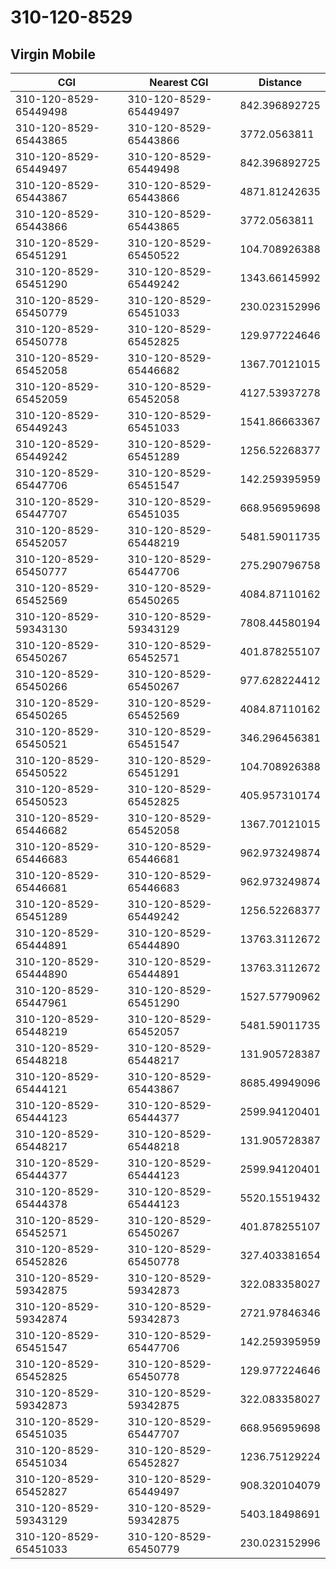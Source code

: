 # 310-120-8529
## Virgin Mobile


| CGI | Nearest CGI | Distance |
|-----|-------------|----------|
| 310-120-8529-65449498 | 310-120-8529-65449497 | 842.396892725 |
| 310-120-8529-65443865 | 310-120-8529-65443866 | 3772.0563811 |
| 310-120-8529-65449497 | 310-120-8529-65449498 | 842.396892725 |
| 310-120-8529-65443867 | 310-120-8529-65443866 | 4871.81242635 |
| 310-120-8529-65443866 | 310-120-8529-65443865 | 3772.0563811 |
| 310-120-8529-65451291 | 310-120-8529-65450522 | 104.708926388 |
| 310-120-8529-65451290 | 310-120-8529-65449242 | 1343.66145992 |
| 310-120-8529-65450779 | 310-120-8529-65451033 | 230.023152996 |
| 310-120-8529-65450778 | 310-120-8529-65452825 | 129.977224646 |
| 310-120-8529-65452058 | 310-120-8529-65446682 | 1367.70121015 |
| 310-120-8529-65452059 | 310-120-8529-65452058 | 4127.53937278 |
| 310-120-8529-65449243 | 310-120-8529-65451033 | 1541.86663367 |
| 310-120-8529-65449242 | 310-120-8529-65451289 | 1256.52268377 |
| 310-120-8529-65447706 | 310-120-8529-65451547 | 142.259395959 |
| 310-120-8529-65447707 | 310-120-8529-65451035 | 668.956959698 |
| 310-120-8529-65452057 | 310-120-8529-65448219 | 5481.59011735 |
| 310-120-8529-65450777 | 310-120-8529-65447706 | 275.290796758 |
| 310-120-8529-65452569 | 310-120-8529-65450265 | 4084.87110162 |
| 310-120-8529-59343130 | 310-120-8529-59343129 | 7808.44580194 |
| 310-120-8529-65450267 | 310-120-8529-65452571 | 401.878255107 |
| 310-120-8529-65450266 | 310-120-8529-65450267 | 977.628224412 |
| 310-120-8529-65450265 | 310-120-8529-65452569 | 4084.87110162 |
| 310-120-8529-65450521 | 310-120-8529-65451547 | 346.296456381 |
| 310-120-8529-65450522 | 310-120-8529-65451291 | 104.708926388 |
| 310-120-8529-65450523 | 310-120-8529-65452825 | 405.957310174 |
| 310-120-8529-65446682 | 310-120-8529-65452058 | 1367.70121015 |
| 310-120-8529-65446683 | 310-120-8529-65446681 | 962.973249874 |
| 310-120-8529-65446681 | 310-120-8529-65446683 | 962.973249874 |
| 310-120-8529-65451289 | 310-120-8529-65449242 | 1256.52268377 |
| 310-120-8529-65444891 | 310-120-8529-65444890 | 13763.3112672 |
| 310-120-8529-65444890 | 310-120-8529-65444891 | 13763.3112672 |
| 310-120-8529-65447961 | 310-120-8529-65451290 | 1527.57790962 |
| 310-120-8529-65448219 | 310-120-8529-65452057 | 5481.59011735 |
| 310-120-8529-65448218 | 310-120-8529-65448217 | 131.905728387 |
| 310-120-8529-65444121 | 310-120-8529-65443867 | 8685.49949096 |
| 310-120-8529-65444123 | 310-120-8529-65444377 | 2599.94120401 |
| 310-120-8529-65448217 | 310-120-8529-65448218 | 131.905728387 |
| 310-120-8529-65444377 | 310-120-8529-65444123 | 2599.94120401 |
| 310-120-8529-65444378 | 310-120-8529-65444123 | 5520.15519432 |
| 310-120-8529-65452571 | 310-120-8529-65450267 | 401.878255107 |
| 310-120-8529-65452826 | 310-120-8529-65450778 | 327.403381654 |
| 310-120-8529-59342875 | 310-120-8529-59342873 | 322.083358027 |
| 310-120-8529-59342874 | 310-120-8529-59342873 | 2721.97846346 |
| 310-120-8529-65451547 | 310-120-8529-65447706 | 142.259395959 |
| 310-120-8529-65452825 | 310-120-8529-65450778 | 129.977224646 |
| 310-120-8529-59342873 | 310-120-8529-59342875 | 322.083358027 |
| 310-120-8529-65451035 | 310-120-8529-65447707 | 668.956959698 |
| 310-120-8529-65451034 | 310-120-8529-65452827 | 1236.75129224 |
| 310-120-8529-65452827 | 310-120-8529-65449497 | 908.320104079 |
| 310-120-8529-59343129 | 310-120-8529-59342875 | 5403.18498691 |
| 310-120-8529-65451033 | 310-120-8529-65450779 | 230.023152996 |
